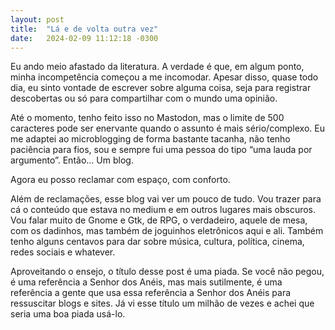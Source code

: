 ```yaml
---
layout: post
title:  "Lá e de volta outra vez"
date:   2024-02-09 11:12:18 -0300
---
```


Eu ando meio afastado da literatura. A verdade é que, em algum ponto, minha incompetência começou a me incomodar. Apesar disso, quase todo dia, eu sinto vontade de escrever sobre alguma coisa, seja para registrar descobertas ou só para compartilhar com o mundo uma opinião.

Até o momento, tenho feito isso no Mastodon, mas o limite de 500 caracteres pode ser enervante quando o assunto é mais sério/complexo. Eu me adaptei ao microblogging de forma bastante tacanha, não tenho paciência para fios, sou e sempre fui uma pessoa do tipo “uma lauda por argumento”. Então... Um blog.

Agora eu posso reclamar com espaço, com conforto.

Além de reclamações, esse blog vai ver um pouco de tudo. Vou trazer para cá o conteúdo que estava no medium e em outros lugares mais obscuros. Vou falar muito de Gnome e Gtk, de RPG, o verdadeiro, aquele de mesa, com os dadinhos, mas também de joguinhos eletrônicos aqui e ali. Também tenho alguns centavos para dar sobre música, cultura, política, cinema, redes sociais e whatever.

Aproveitando o ensejo, o título desse post é uma piada. Se você não pegou, é uma referência a Senhor dos Anéis, mas mais sutilmente, é uma referência a gente que usa essa referência a Senhor dos Anéis para ressuscitar blogs e sites. Já vi esse título um milhão de vezes e achei que seria uma boa piada usá-lo.